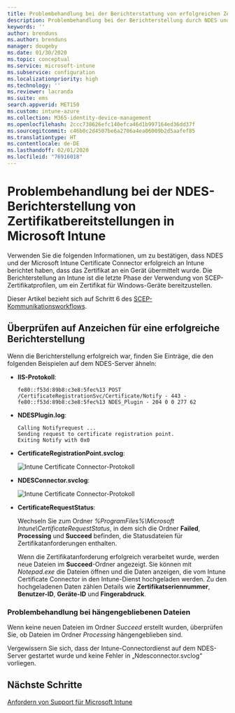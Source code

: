 ```yaml
---
title: Problembehandlung bei der Berichterstattung von erfolgreichen Zertifikatbereitstellungen auf Geräten bei Verwendung von SCEP mit Microsoft Intune | Microsoft-Dokumentation
description: Problembehandlung bei der Berichterstellung durch NDES und den Connector für Intune über eine erfolgreiche Bereitstellung von Zertifikaten, die mit SCEP-Zertifikatprofilen bereitgestellt wurden.
keywords: ''
author: brenduns
ms.author: brenduns
manager: dougeby
ms.date: 01/30/2020
ms.topic: conceptual
ms.service: microsoft-intune
ms.subservice: configuration
ms.localizationpriority: high
ms.technology: ''
ms.reviewer: lacranda
ms.suite: ems
search.appverid: MET150
ms.custom: intune-azure
ms.collection: M365-identity-device-management
ms.openlocfilehash: 2ccc738626efc140efca46d1b997164ed36dd37f
ms.sourcegitcommit: c46b0c2d4507be6a2786a4ea06009b2d5aafef85
ms.translationtype: HT
ms.contentlocale: de-DE
ms.lasthandoff: 02/01/2020
ms.locfileid: "76916018"
---
```

# <a name="troubleshoot-ndes-reporting-of-certificate-deployments-in-microsoft-intune"></a>Problembehandlung bei der NDES-Berichterstellung von Zertifikatbereitstellungen in Microsoft Intune

Verwenden Sie die folgenden Informationen, um zu bestätigen, dass NDES und der Microsoft Intune Certificate Connector erfolgreich an Intune berichtet haben, dass das Zertifikat an ein Gerät übermittelt wurde. Die Berichterstellung an Intune ist die letzte Phase der Verwendung von SCEP-Zertifikatprofilen, um ein Zertifikat für Windows-Geräte bereitzustellen.

Dieser Artikel bezieht sich auf Schritt 6 des [SCEP-Kommunikationsworkflows](troubleshoot-scep-certificate-profiles.md).

## <a name="review-for-signs-of-successful-reporting"></a>Überprüfen auf Anzeichen für eine erfolgreiche Berichterstellung

Wenn die Berichterstellung erfolgreich war, finden Sie Einträge, die den folgenden Beispielen auf dem NDES-Server ähneln:

- **IIS-Protokoll**:

  `fe80::f53d:89b8:c3e8:5fec%13 POST /CertificateRegistrationSvc/Certificate/Notify - 443 - fe80::f53d:89b8:c3e8:5fec%13 NDES_Plugin - 204 0 0 277 62`

- **NDESPlugin.log**:

  ```
  Calling Notifyrequest ...
  Sending request to certificate registration point.
  Exiting Notify with 0x0
  ```

- **CertificateRegistrationPoint.svclog**:

  ![Intune Certificate Connector-Protokoll](../protect/media/troubleshoot-scep-certificate-reporting/certificate-registration-point-log.png)

- **NDESConnector.svclog**:

  ![Intune Certificate Connector-Protokoll](../protect/media/troubleshoot-scep-certificate-reporting/ndesconnector-log.png)

- **CertificateRequestStatus**:

  Wechseln Sie zum Ordner *%ProgramFiles%\Microsoft Intune\CertificateRequestStatus*, in dem sich die Ordner **Failed**, **Processing** und **Succeed** befinden, die Statusdateien für Zertifikatanforderungen enthalten.

  Wenn die Zertifikatanforderung erfolgreich verarbeitet wurde, werden neue Dateien im **Succeed**-Ordner angezeigt. Sie können mit *Notepad.exe* die Dateien öffnen und die Daten anzeigen, die vom Intune Certificate Connector in den Intune-Dienst hochgeladen werden. Zu den hochgeladenen Daten zählen Details wie **Zertifikatseriennummer**, **Benutzer-ID**, **Geräte-ID** und **Fingerabdruck**.

### <a name="troubleshoot-stuck-files"></a>Problembehandlung bei hängengebliebenen Dateien

Wenn keine neuen Dateien im Ordner *Succeed* erstellt wurden, überprüfen Sie, ob Dateien im Ordner *Processing* hängengeblieben sind.

Vergewissern Sie sich, dass der Intune-Connectordienst auf dem NDES-Server gestartet wurde und keine Fehler in „Ndesconnector.svclog“ vorliegen.

## <a name="next-steps"></a>Nächste Schritte

[Anfordern von Support für Microsoft Intune](../fundamentals/get-support.md)
